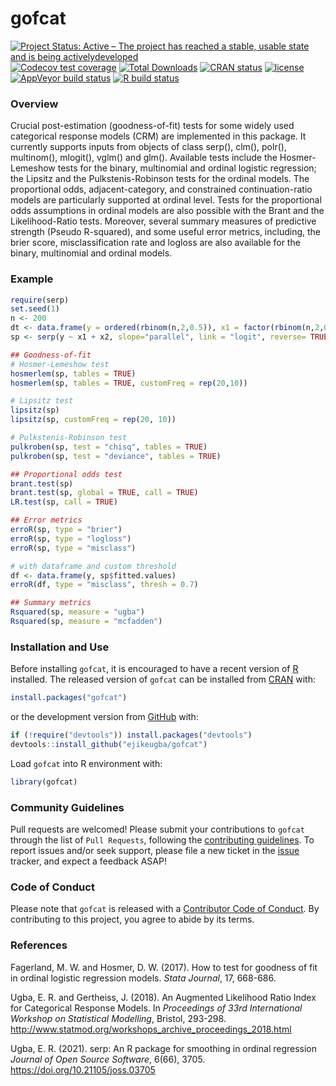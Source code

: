 
<!-- README.md is generated from README.Rmd. Please edit that file -->

# gofcat

<!-- badges: start -->

[![Project Status: Active – The project has reached a stable, usable
state and is being
activelydeveloped](https://www.repostatus.org/badges/latest/active.svg)](https://www.repostatus.org/#active)
[![Codecov test
coverage](https://codecov.io/gh/ejikeugba/gofcat/branch/main/graph/badge.svg)](https://app.codecov.io/gh/ejikeugba/gofcat?branch=main)
[![Total
Downloads](http://cranlogs.r-pkg.org/badges/grand-total/gofcat)](https://CRAN.R-project.org/package=gofcat)
[![CRAN
status](https://www.r-pkg.org/badges/version/gofcat)](https://CRAN.R-project.org/package=gofcat)
[![license](https://img.shields.io/badge/license-GPL--2-blue.svg)](https://www.gnu.org/licenses/gpl-2.0.en.html)
[![AppVeyor build
status](https://ci.appveyor.com/api/projects/status/github/ejikeugba/gofcat?branch=main&svg=true)](https://ci.appveyor.com/project/ejikeugba/gofcat)
[![R build
status](https://github.com/ejikeugba/gofcat/workflows/R-CMD-check/badge.svg)](https://github.com/ejikeugba/gofcat/actions)
<!-- badges: end -->

### Overview

Crucial post-estimation (goodness-of-fit) tests for some widely used
categorical response models (CRM) are implemented in this package. It
currently supports inputs from objects of class serp(), clm(), polr(),
multinom(), mlogit(), vglm() and glm(). Available tests include the
Hosmer-Lemeshow tests for the binary, multinomial and ordinal logistic
regression; the Lipsitz and the Pulkstenis-Robinson tests for the
ordinal models. The proportional odds, adjacent-category, and
constrained continuation-ratio models are particularly supported at
ordinal level. Tests for the proportional odds assumptions in ordinal
models are also possible with the Brant and the Likelihood-Ratio tests.
Moreover, several summary measures of predictive strength (Pseudo
R-squared), and some useful error metrics, including, the brier score,
misclassification rate and logloss are also available for the binary,
multinomial and ordinal models.

### Example

``` r
require(serp)
set.seed(1)
n <- 200
dt <- data.frame(y = ordered(rbinom(n,2,0.5)), x1 = factor(rbinom(n,2,0.7)), x2 = runif(n))
sp <- serp(y ~ x1 + x2, slope="parallel", link = "logit", reverse= TRUE, data = dt)
```

``` r
## Goodness-of-fit
# Hosmer-Lemeshow test
hosmerlem(sp, tables = TRUE)
hosmerlem(sp, tables = TRUE, customFreq = rep(20,10))

# Lipsitz test
lipsitz(sp)
lipsitz(sp, customFreq = rep(20, 10))

# Pulkstenis-Robinson test
pulkroben(sp, test = "chisq", tables = TRUE)
pulkroben(sp, test = "deviance", tables = TRUE)
```

``` r
## Proportional odds test
brant.test(sp)
brant.test(sp, global = TRUE, call = TRUE)
LR.test(sp, call = TRUE)
```

``` r
## Error metrics
erroR(sp, type = "brier")
erroR(sp, type = "logloss")
erroR(sp, type = "misclass")

# with dataframe and custom threshold
df <- data.frame(y, sp$fitted.values)
erroR(df, type = "misclass", thresh = 0.7)
```

``` r
## Summary metrics
Rsquared(sp, measure = "ugba")
Rsquared(sp, measure = "mcfadden")
```

### Installation and Use

Before installing `gofcat`, it is encouraged to have a recent version of
[R](https://cran.r-project.org/bin/windows/base/) installed. The
released version of `gofcat` can be installed from
[CRAN](https://cran.r-project.org/package=gofcat) with:

``` r
install.packages("gofcat")
```

or the development version from
[GitHub](https://github.com/ejikeugba/gofcat) with:

``` r
if (!require("devtools")) install.packages("devtools")
devtools::install_github("ejikeugba/gofcat")
```

Load `gofcat` into R environment with:

``` r
library(gofcat)
```

### Community Guidelines

Pull requests are welcomed! Please submit your contributions to `gofcat`
through the list of `Pull Requests`, following the [contributing
guidelines](https://github.com/ejikeugba/gofcat/blob/main/.github/contributing.md).
To report issues and/or seek support, please file a new ticket in the
[issue](https://github.com/ejikeugba/gofcat/issues) tracker, and expect
a feedback ASAP!

### Code of Conduct

Please note that `gofcat` is released with a [Contributor Code of
Conduct](https://github.com/ejikeugba/gofcat/blob/main/CODE_OF_CONDUCT.md).
By contributing to this project, you agree to abide by its terms.

### References

Fagerland, M. W. and Hosmer, D. W. (2017). How to test for goodness of
fit in ordinal logistic regression models. *Stata Journal*, 17, 668-686.

Ugba, E. R. and Gertheiss, J. (2018). An Augmented Likelihood Ratio
Index for Categorical Response Models. In *Proceedings of 33rd
International Workshop on Statistical Modelling*, Bristol, 293-298.
<http://www.statmod.org/workshops_archive_proceedings_2018.html>

Ugba, E. R. (2021). serp: An R package for smoothing in ordinal
regression *Journal of Open Source Software*, 6(66), 3705.
<https://doi.org/10.21105/joss.03705>

